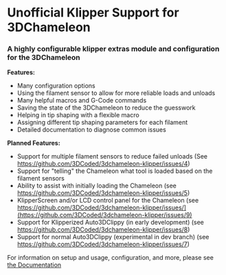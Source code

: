 # Unofficial Klipper Support for 3DChameleon
### A highly configurable klipper extras module and configuration for the 3DChameleon

**Features:**
- Many configuration options
- Using the filament sensor to allow for more reliable loads and unloads
- Many helpful macros and G-Code commands
- Saving the state of the 3DChameleon to reduce the guesswork
- Helping in tip shaping with a flexible macro
- Assigning different tip shaping parameters for each filament
- Detailed documentation to diagnose common issues

**Planned Features:**
- Support for multiple filament sensors to reduce failed unloads (See https://github.com/3DCoded/3dchameleon-klipper/issues/4)
- Support for "telling" the Chameleon what tool is loaded based on the filament sensors
- Ability to assist with initially loading the Chameleon (see https://github.com/3DCoded/3dchameleon-klipper/issues/5)
- KlipperScreen and/or LCD control panel for the Chameleon (see https://github.com/3DCoded/3dchameleon-klipper/issues/](https://github.com/3DCoded/3dchameleon-klipper/issues/9)
- Support for Klipperized Auto3DClippy (in early development) (see https://github.com/3DCoded/3dchameleon-klipper/issues/8)
- Support for normal Auto3DClippy (experimental in dev branch) (see https://github.com/3DCoded/3dchameleon-klipper/issues/7)

For information on setup and usage, configuration, and more, please see [the Documentation](https://3dcoded.github.io/3dchameleon-klipper/)
